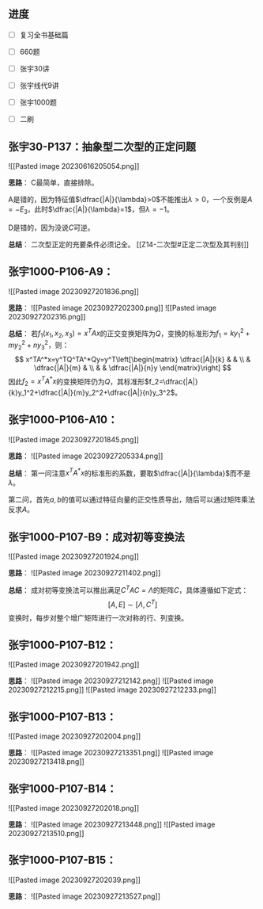 
## 进度

- [ ] 复习全书基础篇
- [ ] 660题
- [ ] 张宇30讲
- [ ] 张宇线代9讲
- [ ] 张宇1000题

- [ ] 二刷

## 张宇30-P137：抽象型二次型的正定问题

![[Pasted image 20230616205054.png]]

**思路**：
C最简单，直接排除。

A是错的，因为特征值$\dfrac{|A|}{\lambda}>0$不能推出$\lambda>0$，一个反例是$A=-E_3$，此时$\dfrac{|A|}{\lambda}=1$，但$\lambda=-1$。

D是错的，因为没说$C$可逆。

**总结**：
二次型正定的充要条件必须记全。
[[Z14-二次型#正定二次型及其判别]]

## 张宇1000-P106-A9：

![[Pasted image 20230927201836.png]]

**思路**：
![[Pasted image 20230927202300.png]]
![[Pasted image 20230927202316.png]]

**总结**：
若$f_1(x_1,x_2,x_3)=x^TAx$的正交变换矩阵为$Q$，变换的标准形为$f_1=ky_1^2+my_2^2+ny_3^2$，则：
$$
x^TA^*x=y^TQ^TA^*Qy=y^T\left[\begin{matrix}
\dfrac{|A|}{k} & & \\ & \dfrac{|A|}{m} & \\ & & \dfrac{|A|}{n}y
\end{matrix}\right]
$$
因此$f_2=x^TA^*x$的变换矩阵仍为$Q$，其标准形$f_2=\dfrac{|A|}{k}y_1^2+\dfrac{|A|}{m}y_2^2+\dfrac{|A|}{n}y_3^2$。

## 张宇1000-P106-A10：

![[Pasted image 20230927201845.png]]

**思路**：
![[Pasted image 20230927205334.png]]

**总结**：
第一问注意$x^TA^*x$的标准形的系数，要取$\dfrac{|A|}{\lambda}$而不是$\lambda$。

第二问，首先$a,b$的值可以通过特征向量的正交性质导出，随后可以通过矩阵乘法反求$A$。

## 张宇1000-P107-B9：成对初等变换法

![[Pasted image 20230927201924.png]]

**思路**：
![[Pasted image 20230927211402.png]]

**总结**：
成对初等变换法可以推出满足$C^TAC=\Lambda$的矩阵$C$，具体遵循如下定式：
$$
[A,E]\sim [\Lambda,C^T]
$$
变换时，每步对整个增广矩阵进行一次对称的行、列变换。

## 张宇1000-P107-B12：

![[Pasted image 20230927201942.png]]

**思路**：
![[Pasted image 20230927212142.png]]
![[Pasted image 20230927212215.png]]
![[Pasted image 20230927212233.png]]

## 张宇1000-P107-B13：

![[Pasted image 20230927202004.png]]

**思路**：
![[Pasted image 20230927213351.png]]
![[Pasted image 20230927213418.png]]


## 张宇1000-P107-B14：

![[Pasted image 20230927202018.png]]

**思路**：
![[Pasted image 20230927213448.png]]
![[Pasted image 20230927213510.png]]

## 张宇1000-P107-B15：

![[Pasted image 20230927202039.png]]

**思路**：
![[Pasted image 20230927213527.png]]